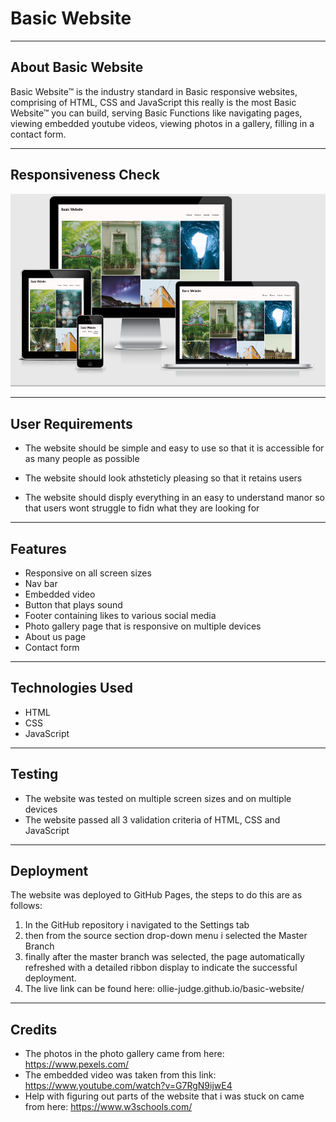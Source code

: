 # Basic Website

---

## About Basic Website

Basic Website™ is the industry standard in Basic responsive websites, comprising of HTML, CSS and JavaScript this really is the most Basic Website™ you can build, serving Basic Functions like navigating pages, viewing embedded youtube videos, viewing photos in a gallery, filling in a contact form.

---

## Responsiveness Check

![Responsive  Image](assets/img/basicWebsiteResponsive.png)

---

## User Requirements

- The website should be simple and easy to use so that it is accessible for as many people as possible

- The website should look athsteticly pleasing so that it retains users

- The website should disply everything in an easy to understand manor so that users wont struggle to fidn what they are looking for

---

## Features

- Responsive on all screen sizes
- Nav bar
- Embedded video
- Button that plays sound
- Footer containing likes to various social media
- Photo gallery page that is responsive on multiple devices
- About us page
- Contact form

---

## Technologies Used

- HTML
- CSS
- JavaScript

---

## Testing

- The website was tested on multiple screen sizes and on multiple devices
- The website passed all 3 validation criteria of HTML, CSS and JavaScript

---

## Deployment

The website was deployed to GitHub Pages, the steps to do this are as follows:

1. In the GitHub repository i navigated to the Settings tab
2. then from the source section drop-down menu i selected the Master Branch
3. finally after the master branch was selected, the page automatically refreshed with a detailed ribbon display to indicate the successful deployment.
4. The live link can be found here: ollie-judge.github.io/basic-website/

---

## Credits

- The photos in the photo gallery came from here: https://www.pexels.com/
- The embedded video was taken from this link: https://www.youtube.com/watch?v=G7RgN9ijwE4
- Help with figuring out parts of the website that i was stuck on came from here: https://www.w3schools.com/
